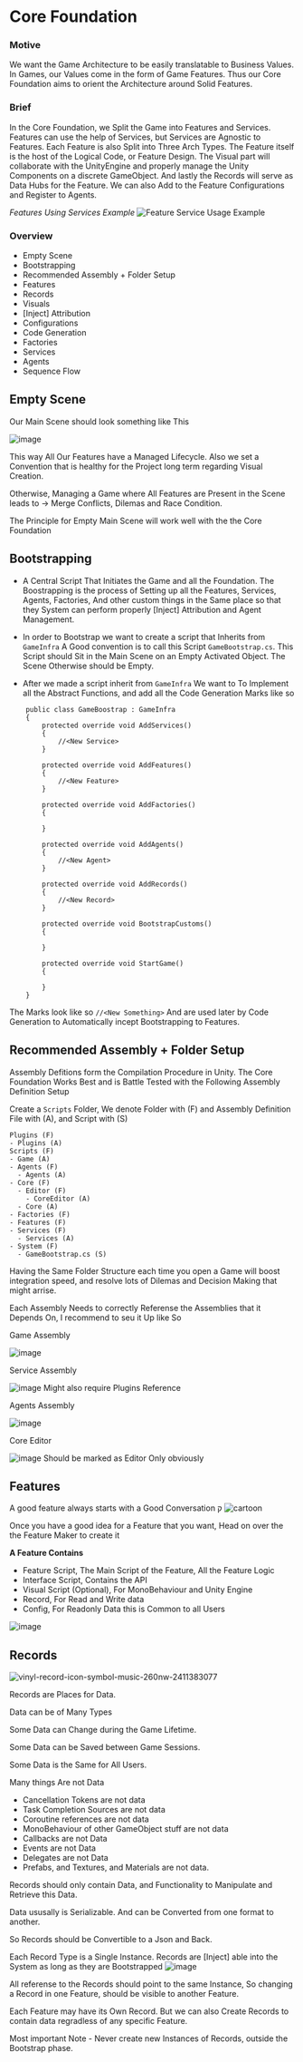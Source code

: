 # Core Foundation

### Motive
We want the Game Architecture to be easily translatable to Business Values. In Games, our Values come in the form of Game Features. Thus our Core Foundation aims to orient the Architecture around Solid Features.

### Brief
In the Core Foundation, we Split the Game into Features and Services. Features can use the help of Services, but Services are Agnostic to Features. Each Feature is also Split into Three Arch Types. The Feature itself is the host of the Logical Code, or Feature Design. The Visual part will collaborate with the UnityEngine and properly manage the Unity Components on a discrete GameObject. And lastly the Records will serve as Data Hubs for the Feature. We can also Add to the Feature Configurations and Register to Agents.

_Features Using Services Example_
![Feature Service Usage Example](https://github.com/user-attachments/assets/c9a4434f-1e49-4ed4-b5b5-a8d3edda5563)

### Overview
- Empty Scene
- Bootstrapping
- Recommended Assembly + Folder Setup
- Features
- Records
- Visuals
- [Inject] Attribution
- Configurations
- Code Generation
- Factories
- Services
- Agents
- Sequence Flow


## Empty Scene
Our Main Scene should look something like This

![image](https://github.com/user-attachments/assets/7c7bb840-ca26-434a-ba72-3dc581d2289b)

This way All Our Features have a Managed Lifecycle.
Also we set a Convention that is healthy for the Project long term regarding Visual Creation.

Otherwise, Managing a Game where All Features are Present in the Scene leads to -> Merge Conflicts, Dilemas and Race Condition.

The Principle for Empty Main Scene will work well with the the Core Foundation



## Bootstrapping

- A Central Script That Initiates the Game and all the Foundation. The Boostrapping is the process of Setting up all the Features, Services, Agents, Factories, And other custom things in the Same place so that they System can perform properly [Inject] Attribution and Agent Management. 

- In order to Bootstrap we want to create a script that Inherits from `GameInfra` A Good convention is to call this Script `GameBootstrap.cs`. This Script should Sit in the Main Scene on an Empty Activated Object. The Scene Otherwise should be Empty.

- After we made a script inherit from `GameInfra` We want to To Implement all the Abstract Functions, and add all the Code Generation Marks like so

```
    public class GameBoostrap : GameInfra
    {
        protected override void AddServices()
        {
            //<New Service>
        }

        protected override void AddFeatures()
        {
            //<New Feature>
        }

        protected override void AddFactories()
        {
            
        }

        protected override void AddAgents()
        {
            //<New Agent>
        }

        protected override void AddRecords()
        {
            //<New Record>
        }

        protected override void BootstrapCustoms()
        {

        }

        protected override void StartGame()
        {
            
        }
    }
```

The Marks look like so `//<New Something>` And are used later by Code Generation to Automatically incept Bootstrapping to Features.

## Recommended Assembly + Folder Setup

Assembly Defitions form the Compilation Procedure in Unity. The Core Foundation Works Best and is Battle Tested with the Following Assembly Definition Setup

Create a `Scripts` Folder, We denote Folder with (F) and Assembly Definition File with (A), and Script with (S)

```
Plugins (F)
- Plugins (A)
Scripts (F)
- Game (A)
- Agents (F)
  - Agents (A)
- Core (F)
  - Editor (F)
    - CoreEditor (A)
  - Core (A)
- Factories (F)
- Features (F)
- Services (F)
  - Services (A)
- System (F)
  - GameBootstrap.cs (S)
```


Having the Same Folder Structure each time you open a Game will boost integration speed, and resolve lots of Dilemas and Decision Making that might arrise.

Each Assembly Needs to correctly Referense the Assemblies that it Depends On, I recommend to seu it Up like So

Game Assembly

![image](https://github.com/user-attachments/assets/c3f0a6ce-1074-4137-82de-0cef7b3a9661)

Service Assembly

![image](https://github.com/user-attachments/assets/82fb3e32-a245-4d93-9024-14aaa4460fcb)
Might also require Plugins Reference

Agents Assembly

![image](https://github.com/user-attachments/assets/ab955e84-ea2d-4155-8b6c-da330fe1c2b2)

Core Editor

![image](https://github.com/user-attachments/assets/dd60006f-cb7c-4a1d-9df8-38e48dc87c41)
Should be marked as Editor Only obviously

## Features

A good feature always starts with a Good Conversation
ק
![cartoon](https://github.com/user-attachments/assets/da37324b-ae0b-4231-afd0-5a2f42af15f3)

Once you have a good idea for a Feature that you want, Head on over the the Feature Maker to create it

**A Feature Contains**
- Feature Script, The Main Script of the Feature, All the Feature Logic
- Interface Script, Contains the API
- Visual Script (Optional), For MonoBehaviour and Unity Engine
- Record, For Read and Write data
- Config, For Readonly Data this is Common to all Users

![image](https://github.com/user-attachments/assets/af3b91ee-d000-4e5b-9af0-39e96763812b)

## Records

![vinyl-record-icon-symbol-music-260nw-2411383077](https://github.com/user-attachments/assets/fec61b89-cbe9-4b3d-a885-f95dcf0c83d7)

Records are Places for Data.

Data can be of Many Types

Some Data can Change during the Game Lifetime.

Some Data can be Saved between Game Sessions.

Some Data is the Same for All Users.

Many things Are not Data
 - Cancellation Tokens are not data
 - Task Completion Sources are not data
 - Coroutine references are not data
 - MonoBehaviour of other GameObject stuff are not data
 - Callbacks are not Data
 - Events are not Data
 - Delegates are not Data
 - Prefabs, and Textures, and Materials are not data.

Records should only contain Data, and Functionality to Manipulate and Retrieve this Data.

Data ususally is Serializable. And can be Converted from one format to another.

So Records should be Convertible to a Json and Back.

Each Record Type is a Single Instance. Records are [Inject] able into the System as long as they are Bootstrapped
![image](https://github.com/user-attachments/assets/a25cddc9-9ebe-4ebf-9f90-cb33961b3372)

All referense to the Records should point to the same Instance, So changing a Record in one Feature, should be visible to another Feature.

Each Feature may have its Own Record. But we can also Create Records to contain data regradless of any specific Feature.

Most important Note - Never create new Instances of Records, outside the Bootstrap phase.
